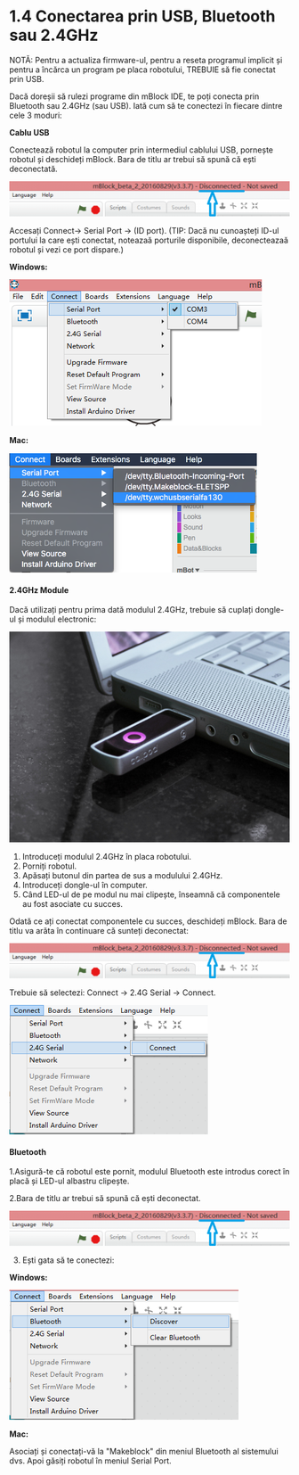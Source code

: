 # 1.4 Conectarea prin USB, Bluetooth sau 2.4GHz

NOTĂ: Pentru a actualiza firmware-ul, pentru a reseta programul implicit și pentru a încărca un program pe placa robotului, TREBUIE să fie conectat prin USB.

Dacă doreșii să rulezi programe din mBlock IDE, te poți conecta prin Bluetooth sau 2.4GHz \(sau USB\). Iată cum să te conectezi în fiecare dintre cele 3 moduri:

**Cablu USB**

Conectează robotul la computer prin intermediul cablului USB, pornește robotul și deschideți mBlock. Bara de titlu ar trebui să spună că ești deconectată.

![](../.gitbook/assets/image%20%2826%29.png)

Accesați Connect-&gt; Serial Port -&gt; \(ID port\). \(TIP: Dacă nu cunoașteți ID-ul portului la care ești conectat, noteazaă porturile disponibile, deconecteazaă robotul și vezi ce port dispare.\)

**Windows:**

![](../.gitbook/assets/image%20%2844%29.png)

**Mac:**

![](../.gitbook/assets/image%20%2837%29.png)

#### 2.4GHz Module

Dacă utilizați pentru prima dată modulul 2.4GHz, trebuie să cuplați dongle-ul și modulul electronic:

![dongle](../.gitbook/assets/image%20%2839%29.png)

1. Introduceți modulul 2.4GHz în placa robotului. 
2. Porniți robotul. 
3. Apăsați butonul din partea de sus a modulului 2.4GHz. 
4. Introduceți dongle-ul în computer.
5. Când LED-ul de pe modul nu mai clipește, înseamnă că componentele au fost asociate cu succes.

Odată ce ați conectat componentele cu succes, deschideți mBlock. Bara de titlu va arăta în continuare că sunteți deconectat:

![](../.gitbook/assets/image%20%2828%29.png)

Trebuie să selectezi: Connect -&gt; 2.4G Serial -&gt; Connect.

![](../.gitbook/assets/image%20%287%29.png)

#### Bluetooth

1.Asigură-te că robotul este pornit, modulul Bluetooth este introdus corect în placă și LED-ul albastru clipește.

 2.Bara de titlu ar trebui să spună că ești deconectat.

![](../.gitbook/assets/image%20%2840%29.png)

3. Ești gata să te conectezi:

**Windows:**

![](../.gitbook/assets/image.png)

**Mac:**

Asociați și conectați-vă la "Makeblock" din meniul Bluetooth al sistemului dvs. Apoi găsiți robotul în meniul Serial Port.

